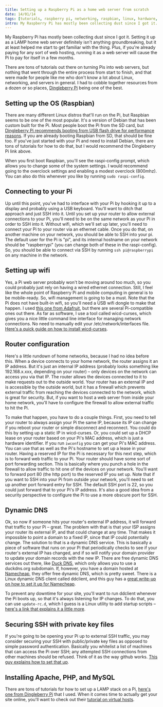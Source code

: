 ```yaml
---
title: Setting up a Raspberry Pi as a home web server from scratch
date: 14/01/14
tags: [tutorials, raspberry pi, networking, raspbian, linux, hardware, apache]
intro: My Raspberry Pi has mostly been collecting dust since I got it. Setting it up as a LAMP home web server definitely isn't anything groundbreaking, but it at least helped me start to get familiar with the thing.
---
```


My Raspberry Pi has mostly been collecting dust since I got it. Setting it up as a LAMP home web server definitely isn't anything groundbreaking, but it at least helped me start to get familiar with the thing.  Plus, if you're already paying for any sort of web hosting, running it as a web server will cause the Pi to pay for itself in a few months.

There are tons of tutorials out there on turning Pis into web servers, but nothing that went through the entire process from start to finish, and that were made for people like me who don't know a lot about Linux, networking, and servers in general. I had to cobble together resources from a dozen or so places, [Dingleberry Pi](http://www.dingleberrypi.com/) being one of the best.

## Setting up the OS (Raspbian)
There are many different Linux distros that'll run on the Pi, but Raspbian seems to be one of the most popular. It's a version of Debian that has been custom built for the Pi. Most people boot the Pi from the SD card, but [Dingleberry Pi recommends booting from USB flash drive for performance reasons](http://www.dingleberrypi.com/2013/05/install-and-run-raspbian-from-a-usb-flash-drive/). If you are already booting Raspbian from SD, that should be fine too. If you've just started with your Pi and need to install Debian, there are tons of tutorials for how to do that, but I would recommend the Dingleberry Pi link above.

When you first boot Raspbian, you'll see the raspi-config prompt, which allows you to change some of the system settings. I would recommend going to the overclock settings and enabling a modest overclock (800mhz). You can also do this whenever you like by running `sudo raspi-config`.

## Connecting to your Pi
Up until this point, you've had to interface with your Pi by hooking it up to a display and probably using a USB keyboard.  You'll want to ditch that approach and just SSH into it.  Until you set up your router to allow external connections to your Pi, you'll need to be on the same network as your Pi in order to SSH into it.  Without wifi, which we'll set up later, you'll need to connect your Pi to your router via an ethernet cable.  Once you do that, on another machine on your network, you should be able to SSH into your pi.  The default user for the Pi is "pi", and its internal hostname on your network should be "raspberrypi" (you can change both of these in the raspi-config).  So, you should be able to connect via SSH by running `ssh pi@raspberrypi` on any machine in the network.

## Setting up wifi
Yes, a Pi web server probably won't be moving around too much, so you could probably just rely on having a wired ethernet connection.  Still, I feel like the whole point of Raspberry Pi and mobile computing in general is to be mobile-ready.  So, wifi management is going to be a must.  Note that the Pi does not have built-in wifi, so you'll need a USB wifi dongle to make that happen.  I used [this one from Adafruit](https://www.adafruit.com/products/1012), but there are several Pi-compatible ones out there.  As far as software, I use a tool called wicd-curses, which gives you a nice little command line interface for managing network connections.  No need to manually edit your /etc/network/interfaces file.  [Here's a quick guide on how to install wicd-curses](http://www.raspyfi.com/wi-fi-on-raspberry-pi-a-simple-guide/).

## Router configuration
Here's a little rundown of home networks, because I had no idea before this.  When a device connects to your home network, the router assigns it an IP address.  But it's just an internal IP address (probably looks something like 192.168.x.xxx, depending on your router) &ndash; only devices on the network can access you via that IP.  The router allows the devices connected to it to make requests out to the outside world.  Your router has an external IP and is accessible by the outside world, but it has a firewall which prevents external traffic from reaching the devices connected to the network, which is great for security.  But, if you want to host a web server from inside your home network, you'll have to configure the firewall to allow external traffic to hit the Pi.

To make that happen, you have to do a couple things.  First, you need to tell your router to always assign your Pi the same IP, because its IP can change if you reboot your router or simple disconnect and reconnect.  You could do this by setting up a static IP in wicd-curses.  Or, you could set up a DHCP lease on your router based on your Pi's MAC address, which is just a hardware identifier.  If you run `iwconfig` you can get your Pi's MAC address.  You can use that as well as the Pi's hostname to set up a lease in your router.  Having a reserved IP for the Pi is necessary for this next step, which is to forward web traffic to your Pi.  Your router should have some sort of port forwarding section.  This is basically where you punch a hole in the firewall to allow traffic to hit one of the devices on your network.  You'll want to forward port 80 (the http port) to the reserved IP you set up.  Note that if you want to SSH into your Pi from outside your network, you'll need to set up another port forward entry for SSH.  The default SSH port is 22, so you could just forward that to your Pi's IP address.  It's also a good idea from a security perspective to configure the Pi to use a more obscure port for SSH.

## Dynamic DNS
Ok, so now if someone hits your router's external IP address, it will forward that traffic to your Pi &ndash; great.  The problem with that is that your ISP assigns your router its external IP, and that could change at any time.  That makes it impossible to point a domain to a fixed IP, since that IP could potentially change.  The solution to that is a dynamic DNS service.  This is basically a piece of software that runs on your Pi that periodically checks to see if your router's external IP has changed, and if so will notify your domain provider to update your domain records with the new IP.  There are free dynamic DNS services out there, like [Duck DNS](http://www.duckdns.org/), which only allows you to use a duckdns.org subdomain.  If, however, you have a domain hosted at [Namecheap](https://www.namecheap.com/), they offer free dynamic DNS, which is pretty sweet.  There is a Linux dynamic DNS client called ddclient, and this guy has a [great write-up on how to set it up for Namecheap](http://en.code-bude.net/2013/07/21/how-to-setup-ddclient-on-raspberry-pi-for-use-with-namecheap-dyndns/).

To prevent any downtime for your site, you'll want to run ddclient whenever the Pi boots up, so that it's always listening for IP changes.  To do that, you can use `update-rc.d`, which I guess is a Linux utility to add startup scripts &ndash; [here's a link that explains it a little more](http://www.raspberrypi.org/phpBB3/viewtopic.php?f=27&t=29721).

## Securing SSH with private key files
If you're going to be opening your Pi up to external SSH traffic, you may consider securing your SSH with public/private key files as opposed to simple password authentication.  Basically you whitelist a list of machines that can access the Pi over SSH; any attempted SSH connections from other machines should be refused.  Think of it as the way github works.  [This guy explains how to set that up](http://steve.dynedge.co.uk/2012/05/30/logging-into-a-rasberry-pi-using-publicprivate-keys/).

## Installing Apache, PHP, and MySQL
There are tons of tutorials for how to set up a LAMP stack on a Pi, [here's one from Dingleberry Pi](http://www.dingleberrypi.com/2012/09/tutorial-install-apache-php-and-mysql-on-raspberry-pi/) that I used.  When it comes time to actually get your site online, you'll want to check out their [tutorial on virtual hosts](http://www.dingleberrypi.com/2013/08/add-virtual-hosts-and-subdomains-to-your-raspberry-pi-apache2-server/).
